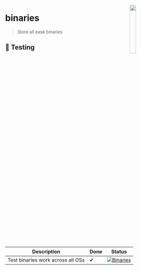 <a href="#"><img align="right" src="https://raw.githubusercontent.com/emacs-eask/eask/master/docs/static/logo.png" width="20%"></a>

# binaries
> Store all eask binaries

## 🧪 Testing

| Description                       | Done | Status                                                                                                                                                                |
|-----------------------------------|------|-----------------------------------------------------------------------------------------------------------------------------------------------------------------------|
| Test binaries work across all OSs | ✔    | [![Binaries](https://github.com/emacs-eask/binaries/actions/workflows/binaries.yml/badge.svg)](https://github.com/emacs-eask/binaries/actions/workflows/binaries.yml) |
